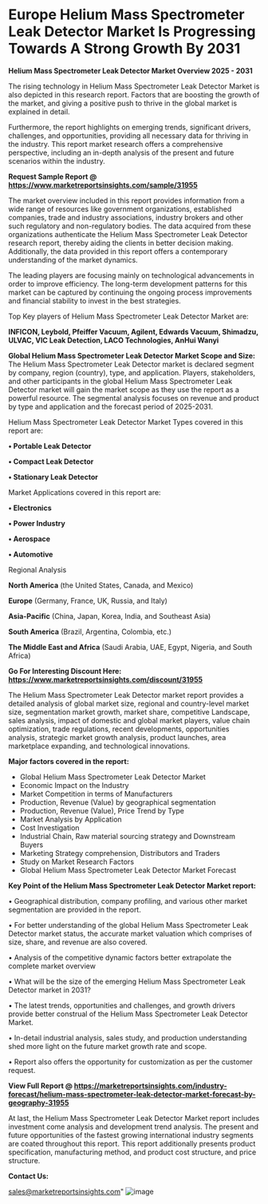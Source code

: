  # Europe Helium Mass Spectrometer Leak Detector Market Is Progressing Towards A Strong Growth By 2031

<Strong> Helium Mass Spectrometer Leak Detector Market Overview 2025 - 2031</strong>

The rising technology in Helium Mass Spectrometer Leak Detector Market is also depicted in this research report. Factors that are boosting the growth of the market, and giving a positive push to thrive in the global market is explained in detail.

Furthermore, the report highlights on emerging trends, significant drivers, challenges, and opportunities, providing all necessary data for thriving in the industry. This report market research offers a comprehensive perspective, including an in-depth analysis of the present and future scenarios within the industry.

<strong>Request Sample Report @ <a href=https://www.marketreportsinsights.com/sample/31955>https://www.marketreportsinsights.com/sample/31955</a></strong>

The market overview included in this report provides information from a wide range of resources like government organizations, established companies, trade and industry associations, industry brokers and other such regulatory and non-regulatory bodies. The data acquired from these organizations authenticate the Helium Mass Spectrometer Leak Detector research report, thereby aiding the clients in better decision making. Additionally, the data provided in this report offers a contemporary understanding of the market dynamics.

The leading players are focusing mainly on technological advancements in order to improve efficiency. The long-term development patterns for this market can be captured by continuing the ongoing process improvements and financial stability to invest in the best strategies.

Top Key players of Helium Mass Spectrometer Leak Detector Market are:

<strong>INFICON, Leybold, Pfeiffer Vacuum, Agilent, Edwards Vacuum, Shimadzu, ULVAC, VIC Leak Detection, LACO Technologies, AnHui Wanyi</strong>

<strong><b>Global Helium Mass Spectrometer Leak Detector Market Scope and Size:</b></strong>
The Helium Mass Spectrometer Leak Detector market is declared segment by company, region (country), type, and application. Players, stakeholders, and other participants in the global Helium Mass Spectrometer Leak Detector market will gain the market scope as they use the report as a powerful resource. The segmental analysis focuses on revenue and product by type and application and the forecast period of 2025-2031.

Helium Mass Spectrometer Leak Detector Market Types covered in this report are:

<strong>• Portable Leak Detector

• Compact Leak Detector

• Stationary Leak Detector</strong>

Market Applications covered in this report are:

<strong>• Electronics

• Power Industry

• Aerospace

• Automotive</strong> 

Regional Analysis

<strong>North America</strong> (the United States, Canada, and Mexico)

<strong>Europe</strong> (Germany, France, UK, Russia, and Italy)

<strong>Asia-Pacific</strong> (China, Japan, Korea, India, and Southeast Asia)

<strong>South America</strong> (Brazil, Argentina, Colombia, etc.)

<strong>The Middle East and Africa</strong> (Saudi Arabia, UAE, Egypt, Nigeria, and South Africa)

<strong>Go For Interesting Discount Here: <a href=https://www.marketreportsinsights.com/discount/31955>https://www.marketreportsinsights.com/discount/31955</a></strong>

The Helium Mass Spectrometer Leak Detector market report provides a detailed analysis of global market size, regional and country-level market size, segmentation market growth, market share, competitive Landscape, sales analysis, impact of domestic and global market players, value chain optimization, trade regulations, recent developments, opportunities analysis, strategic market growth analysis, product launches, area marketplace expanding, and technological innovations.

<strong><b>Major factors covered in the report:</b></strong>
<ul>
  <li>Global Helium Mass Spectrometer Leak Detector Market </li>
  <li>Economic Impact on the Industry</li>
  <li>Market Competition in terms of Manufacturers</li>
  <li>Production, Revenue (Value) by geographical segmentation</li>
  <li>Production, Revenue (Value), Price Trend by Type</li>
  <li>Market Analysis by Application</li>
  <li>Cost Investigation</li>
  <li>Industrial Chain, Raw material sourcing strategy and Downstream Buyers</li>
  <li>Marketing Strategy comprehension, Distributors and Traders</li>
  <li>Study on Market Research Factors</li>
  <li>Global Helium Mass Spectrometer Leak Detector Market Forecast</li>
</ul>

<strong><b>Key Point of the Helium Mass Spectrometer Leak Detector Market report:</b></strong>

• Geographical distribution, company profiling, and various other market segmentation are provided in the report.

• For better understanding of the global Helium Mass Spectrometer Leak Detector market status, the accurate market valuation which comprises of size, share, and revenue are also covered.

• Analysis of the competitive dynamic factors better extrapolate the complete market overview

• What will be the size of the emerging Helium Mass Spectrometer Leak Detector market in 2031?

• The latest trends, opportunities and challenges, and growth drivers provide better construal of the Helium Mass Spectrometer Leak Detector Market.

• In-detail industrial analysis, sales study, and production understanding shed more light on the future market growth rate and scope.

• Report also offers the opportunity for customization as per the customer request.

<strong><b>View Full Report @ <a href=https://marketreportsinsights.com/industry-forecast/helium-mass-spectrometer-leak-detector-market-forecast-by-geography-31955>https://marketreportsinsights.com/industry-forecast/helium-mass-spectrometer-leak-detector-market-forecast-by-geography-31955</a></b></strong>


At last, the Helium Mass Spectrometer Leak Detector Market report includes investment come analysis and development trend analysis. The present and future opportunities of the fastest growing international industry segments are coated throughout this report. This report additionally presents product specification, manufacturing method, and product cost structure, and price structure.

<strong>Contact Us:</strong>

sales@marketreportsinsights.com"
![image](https://github.com/user-attachments/assets/ec59ac0a-f02c-4e56-9b86-e39cfd17a733)
